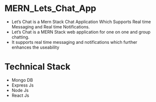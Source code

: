 # MERN_Lets_Chat_App

<ul>
<li>Let’s Chat is a Mern Stack Chat Application Which Supports Real time Messaging and Real time Notifications.</li>
<li>Let’s Chat is a MERN Stack web application for one on one and group chatting.</li>
<li>It supports real time messaging and notifications which further enhances the useability</li>
</ul>

# Technical Stack 

<ul>
<li>Mongo DB</li>
<li>Express Js</li>
<li>Node Js</li>
<li>React Js </li>
</ul>

